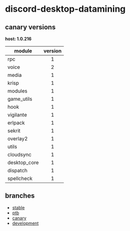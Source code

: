# discord-desktop-datamining

## canary versions

**host: 1.0.216**

| module | version |
| ------ | :-----: |
| rpc | 1 |
| voice | 2 |
| media | 1 |
| krisp | 1 |
| modules | 1 |
| game_utils | 1 |
| hook | 1 |
| vigilante | 1 |
| erlpack | 1 |
| sekrit | 1 |
| overlay2 | 1 |
| utils | 1 |
| cloudsync | 1 |
| desktop_core | 1 |
| dispatch | 1 |
| spellcheck | 1 |

## branches

- [stable](https://github.com/OpenAsar/discord-desktop-datamining/tree/stable)
- [ptb](https://github.com/OpenAsar/discord-desktop-datamining/tree/ptb)
- [canary](https://github.com/OpenAsar/discord-desktop-datamining/tree/canary)
- [development](https://github.com/OpenAsar/discord-desktop-datamining/tree/development)